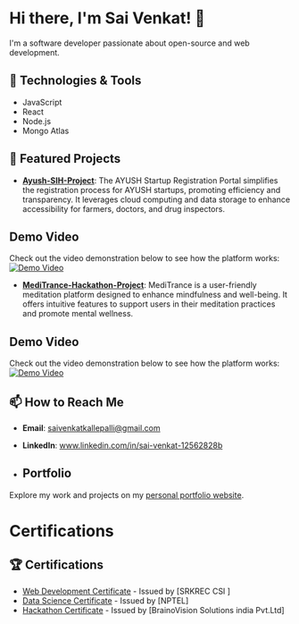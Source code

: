 # Hi there, I'm Sai Venkat! 👋

I'm a software developer passionate about open-source and web development.

## 🔧 Technologies & Tools
- JavaScript
- React
- Node.js
- Mongo Atlas

## 🌟 Featured Projects
- [**Ayush-SIH-Project**](https://ayush-sih-2024-frontend.vercel.app): The AYUSH Startup Registration Portal simplifies the registration process for AYUSH startups, promoting efficiency and transparency. It leverages cloud computing and data storage to enhance accessibility for farmers, doctors, and drug inspectors.

## Demo Video
Check out the video demonstration below to see how the platform works:
[![Demo Video](https://img.icons8.com/color/48/000000/play--v1.png)](https://drive.google.com/file/d/1slVWq_Ess26EvjpBjPYypdpgDKOxRPLp/view?usp=drive_link)



- [**MediTrance-Hackathon-Project**](https://meditrance.vercel.app/): MediTrance is a user-friendly meditation platform designed to enhance mindfulness and well-being. It offers intuitive features to support users in their meditation practices and promote mental wellness.

## Demo Video
Check out the video demonstration below to see how the platform works:
[![Demo Video](https://img.icons8.com/color/48/000000/play--v1.png)](https://drive.google.com/file/d/1-Rg7dhFBsMU3I2FNU5uN3q4V7RBVDxwv/view?usp=drivesdk)


## 📫 How to Reach Me
- **Email**: saivenkatkallepalli@gmail.com
- **LinkedIn**: www.linkedin.com/in/sai-venkat-12562828b

- ## Portfolio
Explore my work and projects on my [personal portfolio website](https://saivenkat-kallepalli.vercel.app/).


# Certifications

## 🏆 Certifications
- [Web Development Certificate](https://drive.google.com/file/d/10IMPDrZiYtrHceyUZ2fiVxP5UYYXYO8x/view?usp=drive_link) - Issued by [SRKREC CSI ]
- [Data Science Certificate](https://drive.google.com/file/d/103k67Qgs2mmsFc9ulINwfdWAiKmoCOSD/view?usp=drive_link) - Issued by [NPTEL]
- [Hackathon Certificate](https://drive.google.com/file/d/1Id1KRbVxHSh7hGi1MR9MDJZb8hCqUL6d/view?usp=drive_link) - Issued by [BrainoVision Solutions india Pvt.Ltd]
